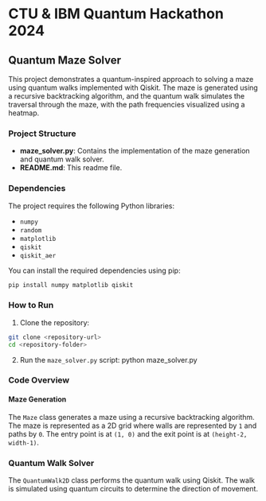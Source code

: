# CTU & IBM Quantum Hackathon 2024

## Quantum Maze Solver

This project demonstrates a quantum-inspired approach to solving a maze using quantum walks implemented with Qiskit. The maze is generated using a recursive backtracking algorithm, and the quantum walk simulates the traversal through the maze, with the path frequencies visualized using a heatmap.

### Project Structure

- **maze_solver.py**: Contains the implementation of the maze generation and quantum walk solver.
- **README.md**: This readme file.

### Dependencies

The project requires the following Python libraries:

- `numpy`
- `random`
- `matplotlib`
- `qiskit`
- `qiskit_aer`

You can install the required dependencies using pip:

```sh
pip install numpy matplotlib qiskit
```

### How to Run

1. Clone the repository:
```sh
git clone <repository-url>
cd <repository-folder>
```

2. Run the `maze_solver.py` script:
python maze_solver.py

### Code Overview

#### Maze Generation

The `Maze` class generates a maze using a recursive backtracking algorithm. The maze is represented as a 2D grid where walls are represented by `1` and paths by `0`. The entry point is at `(1, 0)` and the exit point is at `(height-2, width-1)`.

### Quantum Walk Solver
The `QuantumWalk2D` class performs the quantum walk using Qiskit. The walk is simulated using quantum circuits to determine the direction of movement.
